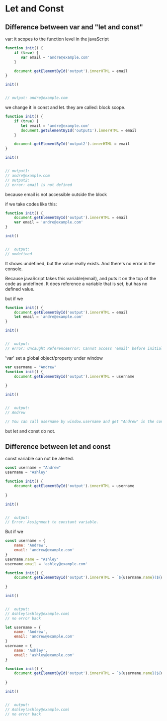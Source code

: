 # Let and Const

## Difference between var and "let and const"

var: it scopes to the function level in the javaScript

``` javaScript
function init() {
    if (true) {
       var email = 'andre@example.com' 
    }

    document.getElementById('output').innerHTML = email
}

init()


// output: andre@example.com
```

we change it in const and let. they are called: block scope.

``` javaScript
function init() {
    if (true) {
       let email = 'andre@example.com' 
       document.getElementById('output1').innerHTML = email
    }

    document.getElementById('output2').innerHTML = email
}

init()


// output1:
// andre@example.com
// output2: 
// error: email is not defined
```

because email is not accessible outside the block

if  we take codes like this:

``` javaScript
function init() {
    document.getElementById('output').innerHTML = email
    var email = 'andre@example.com' 
}

init()


//  output:
// undefined
```

It shows undefined, but the value really exists. And there's no error in the console.

Because javaScript takes this variable(email), and puts it on the top of the code as undefined. It does reference a variable that is set, but has no defined value.

but if we

``` javaScript
function init() {
    document.getElementById('output').innerHTML = email
    let email = 'andre@example.com' 
}

init()


//  output:
// error: Uncaught ReferenceError: Cannot access 'email' before initialization
```

'var' set a global object/property under window

``` javaScript
var username = "Andrew"
function init() {
    document.getElementById('output').innerHTML = username
    
}

init()


//  output:
// Andrew

// You can call username by window.username and get "Andrew" in the console
```

but let and const do not.

## Difference between let and const

const variable can not be alerted.

``` javaScript
const username = "Andrew"
username = "Ashley"

function init() {
    document.getElementById('output').innerHTML = username
    
}

init()


//  output:
// Error: Assignment to constant variable.

```

But if we

``` javaScript
const username = {
    name: 'Andrew',
    email: 'andrew@example.com'
}
username.name = "Ashley"
username.email = 'ashley@example.com'

function init() {
    document.getElementById('output').innerHTML = `${username.name}(${username.email})`
    
}

init()


//  output:
// Ashley(ashley@example.com)
// no error back
```

``` javaScript
let username = {
    name: 'Andrew',
    email: 'andrew@example.com'
}
username = {
    name: 'Ashley',
    email: 'ashley@example.com'
}

function init() {
    document.getElementById('output').innerHTML = `${username.name}(${username.email})`
    
}

init()


//  output:
// Ashley(ashley@example.com)
// no error back
```
